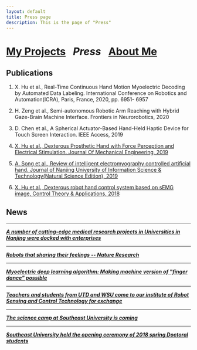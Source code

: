 ```yaml
---
layout: default
title: Press page
description: This is the page of "Press"
---
```


# [My Projects](./index.md) &nbsp;    _**Press**_ &nbsp;    [About Me](./about_me.md)

## Publications
1. X. Hu et al., Real-Time Continuous Hand Motion Myoelectric Decoding by Automated Data Labeling. International Conference on Robotics and Automation(ICRA), Paris, France, 2020, pp. 6951- 6957  

2. H. Zeng et al., Semi-autonomous Robotic Arm Reaching with Hybrid Gaze-Brain Machine Interface. Frontiers in  Neurorobotics, 2020  

3. D. Chen et al., A Spherical Actuator-Based Hand-Held Haptic Device for Touch Screen Interaction. IEEE Access, 2019

4. [X. Hu et al., Dexterous Prosthetic Hand with Force Perception and Electrical Stimulation. Journal Of Mechanical Engineering, 2019](http://dx.doi.org/10.3901/JME.2019.11.010)

5. [A. Song et al., Review of intelligent electromyography controlled artificial hand. Journal of Nanjing University of Information Science & Technology(Natural Science Edition), 2019](http://dx.doi.org/10.13878/j.cnki.jnuist.2019.02.001)

6. [X. Hu et al., Dexterous robot hand control system based on sEMG image, Control Theory & Applications, 2018](http://dx.doi.org/10.7641/CTA.2018.80448)

## News
* * *
[_**A number of cutting-edge medical research projects in Universities in Nanjing were docked with enterprises**_](./press/med_conf.pdf)

* * *
[_**Robots that sharing their feelings -- Nature Research**_](./press/nature.pdf)


* * *
[_**Myoelectric deep learning algorithm: Making machine version of "finger dance" possible**_](./press/exhibition.pdf)

* * *
[_**Teachers and students from UTD and WSU come to our institute of Robot Sensing and Control Technology for exchange**_](./press/campus.pdf)

* * *
[_**The science camp at Southeast University is coming**_](./press/education.pdf)

* * *
[_**Southeast University held the opening ceremony of 2018 spring Doctoral students**_](./press/ceremony.pdf)



